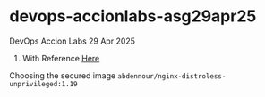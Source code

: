 # devops-accionlabs-asg29apr25
DevOps  Accion Labs 29 Apr 2025


1. With Reference [Here](https://abdennoor.medium.com/extrem-secure-docker-image-for-nginx-kubernetets-hardening-f395b82308fd)

Choosing the secured image `abdennour/nginx-distroless-unprivileged:1.19`
